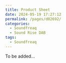 ```yaml
---
title: Product Sheet
date: 2024-05-19 17:27:12
permalink: /pages/d02692/
categories: 
  - Soundfreaq
  - Sound Rise DAB
tags: 
  - Soundfreaq
---
```


To be added...
